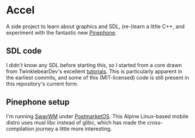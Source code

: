 # Accel
A side project to learn about graphics and SDL, (re-)learn a little C++, and
experiment with the fantastic new [Pinephone](https://www.pine64.org/pinephone/).

## SDL code
I didn't know any SDL before starting this, so I started from a core drawn from
TwinklebearDev's excellent [tutorials](https://www.willusher.io/pages/sdl2/).
This is particularly apparent in the earliest commits, and some of this
(MIT-licensed) code is still present in this repository's current form.

## Pinephone setup
I'm running [SwayWM](https://swaywm.org) under
[PostmarketOS](https://postmarketos.org). This Alpine Linux-based mobile distro
uses musl libc instead of glibc, which has made the cross-compilation journey a
little more interesting.
